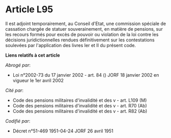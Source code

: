 # Article L95

Il est adjoint temporairement, au Conseil d'Etat, une commission spéciale de cassation chargée de statuer souverainement, en
matière de pensions, sur les recours formés pour excès de pouvoir ou violation de la loi contre les décisions
juridictionnelles rendues définitivement sur les contestations soulevées par l'application des livres Ier et II du présent
code.

**Liens relatifs à cet article**

_Abrogé par_:

  - Loi n°2002-73 du 17 janvier 2002 - art. 84 () JORF 18 janvier 2002 en vigueur le 1er avril 2002

_Cité par_:

  - Code des pensions militaires d'invalidité et des v - art. L109 (M)
  - Code des pensions militaires d'invalidité et des v - art. R70 (Ab)
  - Code des pensions militaires d'invalidité et des v - art. R82 (Ab)

_Codifié par_:

  - Décret n°51-469 1951-04-24 JORF 26 avril 1951
